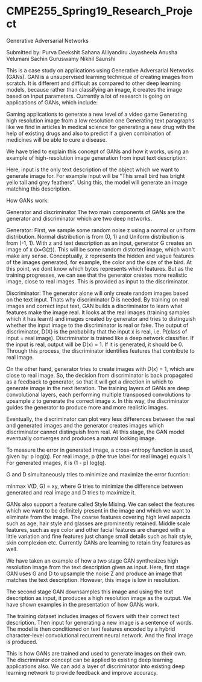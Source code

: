 # CMPE255_Spring19_Research_Project

Generative Adversarial Networks

Submitted by:
Purva Deekshit
Sahana Alliyandiru Jayasheela
Anusha Velumani
Sachin Guruswamy
Nikhil Saunshi

This is a case study on applications using Generative Adversarial Networks (GANs). GAN is a unsupervised learning technique of creating images from scratch. It is different and difficult as compared to other deep learning models, because rather than classifying an image, it creates the image based on input parameters. Currently a lot of research is going on applications of GANs, which include:

Gaming applications to generate a new level of a video game
Generating high resolution image from a low resolution one
Generating text paragraphs like we find in articles
In medical science for generating a new drug with the help of existing drugs and also to predict if a given combination of medicines will be able to cure a disease.

We have tried to explain this concept of GANs and how it works, using an example of high-resolution image generation from input text description.

Here, input is the only text description of the object which we want to generate image for. For example input will be "This small bird has bright yello tail and grey feathers". Using this, the model will generate an image matching this description.

How GANs work:

Generator and discriminator
The two main components of GANs are the generator and discriminator which are two deep networks.

Generator:
First, we sample some random noise z using a normal or uniform distribution. Normal distribution is from (0, 1) and Uniform distribution is from (-1, 1). With z and text description as an input, generator G creates an image of x (x=G(z)). This will be some random distorted image, which won't make any sense. Conceptually, z represents the hidden and vague features of the images generated, for example, the color and the size of the bird. At this point, we dont know which bytes represents which features. But as the training progresses, we can see that the generator creates more realistic image, close to real images. This is provided as input to the discriminator.

Discriminator:
The generator alone will only create random images based on the text input. Thats why discriminator D is needed. By training on real images and correct input text, GAN builds a discriminator to learn what features make the image real. It looks at the real images (training samples which it has learnt) and images created by generator and tries to distinguish whether the input image to the discriminator is real or fake. The output of discriminator, D(X) is the probability that the input x is real, i.e. P(class of input = real image). Discriminator is trained like a deep network classifier. If the input is real, output will be D(x) = 1. If it is generated, it should be 0. Through this process, the discriminator identifies features that contribute to real image.

On the other hand, generator tries to create images with D(x) = 1, which are close to real image. So, the decision from discriminator is back propagated as a feedback to generator, so that it will get a direction in which to generate image in the next iteration. The training layers of GANs are deep convolutional layers, each performing multiple transposed convolutions to upsample z to generate the correct image x. In this way, the discriminator guides the generator to produce more and more realistic images.

Eventually, the discriminator can plot very less differences between the real and generated images and the generator creates images which discriminator cannot distinguish from real. At this stage, the GAN model eventually converges and produces a natural looking image.

To measure the error in generated image, a cross-entropy function is used, given by: p log(q). For real image, p (the true label for real image) equals 1. For generated images, it is (1 - p) log(q). 

G and D simultaneously tries to minimize and maximize the error fucntion:

minmax V(D, G) = xy, where G tries to minimize the difference between generated and real image and D tries to maximize it.

GANs also support a feature called Style Mixing. We can select the features which we want to be definitely present in the image and which we want to eliminate from the image. The coarse features covering high level aspects such as age, hair style and glasses are prominently retained. Middle scale features, such as eye color and other facial features are changed with a little variation and fine features just change small details such as hair style, skin complexion etc. Currently GANs are learning to retain tiny features as well.

We have taken an example of how a two stage GAN synthesizes high resolution image from the text description given as input. 
Here, first stage GAN uses G and D to upsample the noise Z and produce an image that matches the text description. However, this image is low in resolution.

The second stage GAN downsamples this image and using the text description as input, it produces a high resolution image as the output. We have shown examples in the presentation of how GANs work.

The training dataset includes images of flowers with their correct text description. Then input for generating a new image is a sentence of words. The model is then conditioned on text features encoded by a hybrid character-level convolutional recurrent neural network. And the final image is produced.

This is how GANs are trained and used to generate images on their own. The discriminator concept can be applied to existing deep learning applications also. We can add a layer of discriminator into existing deep learning network to provide feedback and improve accuracy.
